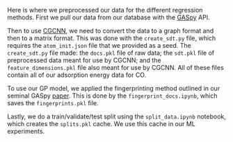 Here is where we preprocessed our data for the different regression methods.
First we pull our data from our database with the [GASpy](https://github.com/ulissigroup/GASpy) API.

Then to use [CGCNN](https://pubs.acs.org/doi/abs/10.1021/acs.jpclett.9b01428), we need to convert the data to a graph format and then to a matrix format.
This was done with the `create_sdt.py` file, which requires the `atom_init.json` file that we provided as a seed.
The `create_sdt.py` file made:  the `docs.pkl` file of raw data; the `sdt.pkl` file of preprocessed data meant for use by CGCNN; and the `feature_dimensions.pkl` file also meant for use by CGCNN.
All of these files contain all of our adsorption energy data for CO.

To use our GP model, we applied the fingerprinting method outlined in our seminal GASpy [paper](https://www.nature.com/articles/s41929-018-0142-1).
This is done by the `fingerprint_docs.ipynb`, which saves the `fingerprints.pkl` file.

Lastly, we do a train/validate/test split using the `split_data.ipynb` notebook, which creates the `splits.pkl` cache.
We use this cache in our ML experiments.
